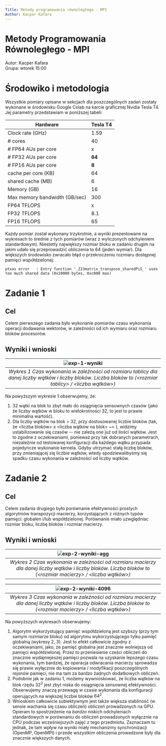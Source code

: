 ```yaml
---
Title: Metody programowania równoległego - MPI
Author: Kacper Kafara
---
```


<script type="text/javascript" src="http://cdn.mathjax.org/mathjax/latest/MathJax.js?config=TeX-AMS-MML_HTMLorMML"></script>
<script type="text/x-mathjax-config">
  MathJax.Hub.Config({ tex2jax: {inlineMath: [['$', '$']]}, messageStyle: "none" });
</script>

# Metody Programowania Równoległego - MPI

Autor: Kacper Kafara\
Grupa: wtorek 15:00

# Środowiko i metodologia

Wszystkie pomiary opisane w sekcjach dla poszczególnych zadań zostały wykonane w środowisku Google Colab na karcie graficznej Nvidia Tesla T4. Jej parametry przedstawiam w poniższej tabeli:

|Hardware | Tesla T4 |
|------|------|
| Clock rate (GHz) | 1.59 |
| # cores | 40 |
| # FP64 AUs per core | x |
| # FP32 AUs per core | **64** |
| # FP16 AUs per core | **8** |
| cache per core (KB) | 64 |
| shared cache (MB)| 6 |
| Memory (GB) | 16 |
| Max memory bandwidth (GB/sec) | 300 |
| FP64 TFLOPS | x |
| FP32 TFLOPS | 8.1 |
| FP16 TFLOPS | 65 |

Każdy pomiar został wykonany trzykrotnie, a wyniki prezentowane na wykresach to średnie z tych pomiarów (wraz z wyliczonych odchyleniem standardowym).
Niestetty największy rozmiar bloku w zadaniu drugim na jakim udało się przeprowadzić obliczenia to 64 (jeden wymiar). Dla większych środowisko zwracało błąd o przekroczeniu rozmiaru dostępnej pamięci współdzielonej:

```
ptxas error   : Entry function '_Z23matrix_transpose_sharedPiS_' uses too much shared data (0x10000 bytes, 0xc000 max)
```

# Zadanie 1

## Cel

Celem pierwszego zadania było wykonanie pomiarów czasu wykonania operacji dodawania wektorów, w zależności od ich wymiaru oraz rozmiaru bloków procesorów.

## Wyniki i wnioski

| ![exp-1-wyniki](ex1_vector_addition_gpu/plots/exp-1-time-by-arr-size.png) |
|:--:|
| *Wykres 1 Czas wykonania w zależności od rozmiaru tablicy dla danej liczby wątków i liczby bloków. Liczba bloków to (\<rozmiar tablicy> / <liczba wątków>)* |

Na powyższym wykresie 1 obserwujemy, że:

1. 32 wątki na blok to zbyt mało do osiągnięcia sensownych czasów (jako że liczby wątków w bloku to wielokrotności 32, to jest to prawie minimalna wartość).
2. Dla liczby wątków na blok > 32, przy dostosowanej liczbie bloków (tak, że <liczba bloków> x <liczba wątków na blok> ~= <rozmiar tablicy>), widzimy ustabilizowanie się czasów -- nie zależą one już od ilości wątków.
   Jest to zgodne z oczekiwaniami, ponieważ przy tak dobranych parametrach, niezależnie od testowanej konfiguracji dla każdego wątku przypada pojedyncze wykonanie kernela. Gdyby utrzymać stałą liczbę bloków, przy zmieniającej się liczbie wątków, wtedy spodziewalibyśmy się spadku czasu wykonania w zależności od liczby wątków.


# Zadanie 2

## Cel

Celem zadania drugiego było porównanie efektywności prostych algorytmów transpozycji macierzy, korzystających z różnych typów pamięci: globalen i/lub współdzielonej.
Porównanie miało uzwględniac rozmiar bloku, liczbę bloków i rozmiar macierzy.

## Wyniki i wnioski

| ![exp-2-wyniki-agg](ex2_matrix_transpose_gpu/plots/exp-2-time-by-matrix-size-all-block-sizes.png) |
|:--:|
| *Wykres 2 Czas wykonania w zależności od rozmiaru macierzy dla danej liczby wątków i liczby bloków. Liczba bloków to (\<rozmiar macierzy> / <liczba wątków>)* |

| ![exp-2-wyniki-4096](ex2_matrix_transpose_gpu/plots/exp-2-time-by-matrix-size-4096-block-size.png) |
|:--:|
| *Wykres 3 Czas wykonania w zależności od rozmiaru macierzy dla danej liczby wątków i liczby bloków. Liczba bloków to (\<rozmiar macierzy> / <liczba wątków>)* |


Na powyższych wykresach obserwujemy:

1. Algorytm wykorzystujący pamięć współdzieloną jest szybszy (przy tym samym rozmiarze bloku) od algorytmu wykorzystującego tylko pamięć globalną (wykresy 2, 3). Jest to efekt całkowicie zgodny z oczekiwaniami, jako, że pamięć globalna
   jest znacznie wolniejsza od pamięci współdzielonej. Przez to przeniesienie cześci obliczeń do znacznie wydajniejeszej pamięci pozwala na uzyskanie lepszego czasu wykonania, tym bardziej, że operacja odwracania macierzy sprowadza się prawie wyłącznie do kopiowania / modyfikacji poszczególnych rejonów pamięci, nie ma tam za bardzo żadnych dodatkowych obliczeń.
2. Podobnie jak w zadaniu 1, możemy wywnioskować, że liczba wątków na blok rzędu $32^2$ jest zbyt niska do osiągnięcia sensownej efektywności.
   Obserwujemy znaczą przewagę w czasie wykonania dla konfiguracji operujących na większej liczbie bloków $64^2$.
3. Wnioskiem całkowicie subiektywnym jest także większa stabliność (w sensie wachania się czasu obliczeń) obliczeń prowadzonych na GPU. Opieram to spostrzeżenie na *bardzo* niskich odchyleniach standardowych w porównaniu do obliczeń prowadzonych wyłącznie na CPU podczas wcześniejszych zajęć z tego przedmiotu. Zaznaczam tu jednak, że tam wpływ na wyniki miały mechanizmy synchronizacji (OpenMP, OpenMPI) i przede wszystkim obliczenia prowadzone były dla znacznie większych danych.
